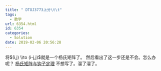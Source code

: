 ```yaml
---
title: " DTOJ3773上分\t\t"
tags:
  - 数学
url: 6354.html
id: 6354
categories:
  - Solution
date: 2019-02-06 20:56:28
---
```


将$(i,j) \\to (i-j,j)$就是一个杨氏矩阵了。 然后看出了这一步还是不会。怎么办呢？ [杨氏矩阵与钩子定理](https://blog.csdn.net/acdreamers/article/details/14549077) 不想写了。溜了溜了。